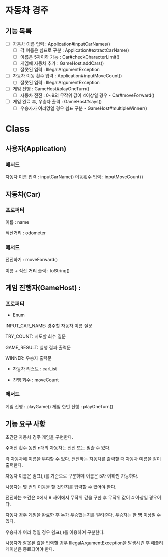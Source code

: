# 자동차 경주

## 기능 목록
- [ ] 자동차 이름 입력 : Application#inputCarNames()
  - [ ] 각 이름은 쉼표로 구분 : Application#extractCarName()
  - [ ] 이름은 5자이하 가능 : Car#checkCharacterLimit()
  - [ ] 게임에 자동차 추가 : GameHost.addCars() 
  - [ ] 잘못된 입력 : IllegalArgumentException
- [ ] 자동차 이동 횟수 입력 : Application#inputMoveCount()
  - [ ] 잘못된 입력 : IllegalArgumentException
- [ ] 게임 진행 : GameHost#playOneTurn()
  - [ ] 자동차 전진 : 0~9의 무작위 값이 4이상일 경우 - Car#moveForward()
- [ ] 게임 완료 후, 우승자 출력 : GameHost#says()
  - [ ] 우승자가 여러명일 경우 쉼표 구분 - GameHost#multipleWinner()

# Class

## 사용자(Application) 
### 메서드
자동차 이름 입력 : inputCarName()
이동횟수 입력 : inputMoveCount()


## 자동차(Car)
### 프로퍼티
이름 : name

적산거리 : odometer


### 메서드
전진하기 : moveForward()

이름 + 적산 거리 출력 : toString()

## 게임 진행자(GameHost) :
### 프로퍼티
+ Enum

INPUT_CAR_NAME: 경주할 자동차 이름 질문

TRY_COUNT: 시도할 회수 질문

GAME_RESULT: 실행 결과 출력문

WINNER: 우승자 출력문

+ 자동차 리스트 : carList

+ 진행 회수 : moveCount

### 메서드
게임 진행 : playGame()
게임 한번 진행 : playOneTurn()



## 기능 요구 사항
초간단 자동차 경주 게임을 구현한다.

주어진 횟수 동안 n대의 자동차는 전진 또는 멈출 수 있다.

각 자동차에 이름을 부여할 수 있다. 전진하는 자동차를 출력할 때 자동차 이름을 같이 출력한다.

자동차 이름은 쉼표(,)를 기준으로 구분하며 이름은 5자 이하만 가능하다.

사용자는 몇 번의 이동을 할 것인지를 입력할 수 있어야 한다.

전진하는 조건은 0에서 9 사이에서 무작위 값을 구한 후 무작위 값이 4 이상일 경우이다.

자동차 경주 게임을 완료한 후 누가 우승했는지를 알려준다. 우승자는 한 명 이상일 수 있다.

우승자가 여러 명일 경우 쉼표(,)를 이용하여 구분한다.

사용자가 잘못된 값을 입력할 경우 IllegalArgumentException을 발생시킨 후 애플리케이션은 종료되어야 한다.
